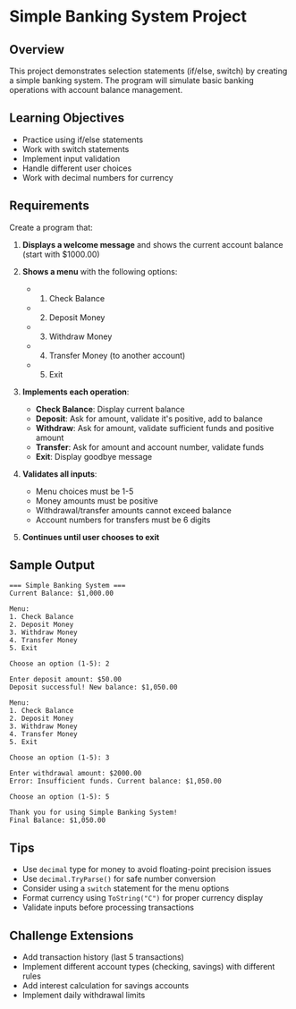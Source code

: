 # Simple Banking System Project

## Overview
This project demonstrates selection statements (if/else, switch) by creating a simple banking system. The program will simulate basic banking operations with account balance management.

## Learning Objectives
- Practice using if/else statements
- Work with switch statements
- Implement input validation
- Handle different user choices
- Work with decimal numbers for currency

## Requirements
Create a program that:

1. **Displays a welcome message** and shows the current account balance (start with $1000.00)

2. **Shows a menu** with the following options:
   - 1. Check Balance
   - 2. Deposit Money
   - 3. Withdraw Money
   - 4. Transfer Money (to another account)
   - 5. Exit

3. **Implements each operation**:
   - **Check Balance**: Display current balance
   - **Deposit**: Ask for amount, validate it's positive, add to balance
   - **Withdraw**: Ask for amount, validate sufficient funds and positive amount
   - **Transfer**: Ask for amount and account number, validate funds
   - **Exit**: Display goodbye message

4. **Validates all inputs**:
   - Menu choices must be 1-5
   - Money amounts must be positive
   - Withdrawal/transfer amounts cannot exceed balance
   - Account numbers for transfers must be 6 digits

5. **Continues until user chooses to exit**

## Sample Output
```
=== Simple Banking System ===
Current Balance: $1,000.00

Menu:
1. Check Balance
2. Deposit Money
3. Withdraw Money
4. Transfer Money
5. Exit

Choose an option (1-5): 2

Enter deposit amount: $50.00
Deposit successful! New balance: $1,050.00

Menu:
1. Check Balance
2. Deposit Money
3. Withdraw Money
4. Transfer Money
5. Exit

Choose an option (1-5): 3

Enter withdrawal amount: $2000.00
Error: Insufficient funds. Current balance: $1,050.00

Choose an option (1-5): 5

Thank you for using Simple Banking System!
Final Balance: $1,050.00
```

## Tips
- Use `decimal` type for money to avoid floating-point precision issues
- Use `decimal.TryParse()` for safe number conversion
- Consider using a `switch` statement for the menu options
- Format currency using `ToString("C")` for proper currency display
- Validate inputs before processing transactions

## Challenge Extensions
- Add transaction history (last 5 transactions)
- Implement different account types (checking, savings) with different rules
- Add interest calculation for savings accounts
- Implement daily withdrawal limits